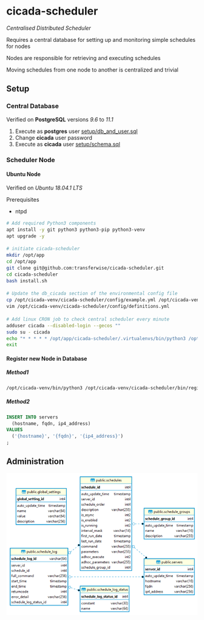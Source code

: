 # cicada-scheduler
*Centralised Distributed Scheduler*

Requires a central database for setting up and monitoring simple schedules for nodes

Nodes are responsible for retrieving and executing schedules

Moving schedules from one node to another is centralized and trivial

## Setup

### Central Database

Verified on **PostgreSQL** versions *9.6* to *11.1*

1. Execute as **postgres** user [setup/db_and_user.sql](setup/db_and_user.sql)
2. Change **cicada** user password
3. Execute as **cicada** user [setup/schema.sql](setup/schema.sql)



### Scheduler Node

#### Ubuntu Node

Verified on *Ubuntu 18.04.1 LTS*

Prerequisites

- ntpd

```bash
# Add required Python3 components
apt install -y git python3 python3-pip python3-venv
apt upgrade -y

# initiate cicada-scheduler
mkdir /opt/app
cd /opt/app
git clone git@github.com:transferwise/cicada-scheduler.git
cd cicada-scheduler
bash install.sh

# Update the db_cicada section of the environmental config file
cp /opt/cicada-venv/cicada-scheduler/config/example.yml /opt/cicada-venv/cicada-scheduler/config/definitions.yml
vim /opt/cicada-venv/cicada-scheduler/config/definitions.yml

# Add linux CRON job to check central scheduler every minute
adduser cicada --disabled-login --gecos ""
sudo su - cicada
echo "* * * * * /opt/app/cicada-scheduler/.virtualenvs/bin/python3 /opt/app/cicada-scheduler/bin/findSchedules.py" | crontab
exit
```

#### Register new Node in Database

##### Method1

```bash
/opt/cicada-venv/bin/python3 /opt/cicada-venv/cicada-scheduler/bin/registerServer.py
```

##### Method2

```sql
INSERT INTO servers
  (hostname, fqdn, ip4_address)
VALUES
  ('{hostname}', '{fqdn}', '{ip4_address}')
;
```

## Administration

![erd](/docs/erd.png)
